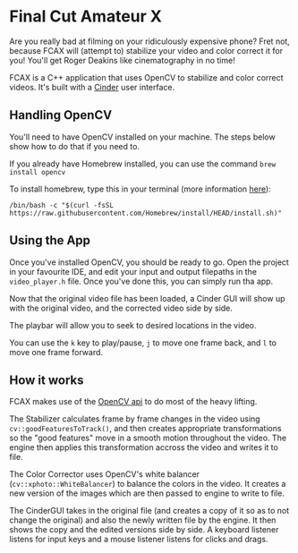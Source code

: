 # Final Cut Amateur X

Are you really bad at filming on your ridiculously expensive phone? Fret not, because FCAX will (attempt to) stabilize 
your video and color correct it for you! You'll get Roger Deakins like cinematography in no time!

FCAX is a C++ application that uses OpenCV to stabilize and color correct videos. 
It's built with a [Cinder](libcinder.org) user interface. 

## Handling OpenCV 
You'll need to have OpenCV installed on your machine. The steps below show how to do that if you need to.

If you already have Homebrew installed, you can use the command ```brew install opencv```

To install homebrew, type this in your terminal (more information [here](brew.sh)):

```/bin/bash -c "$(curl -fsSL https://raw.githubusercontent.com/Homebrew/install/HEAD/install.sh)"```

## Using the App
Once you've installed OpenCV, you should be ready to go. Open the project in your favourite IDE,
and edit your input and output filepaths in the `video_player.h` file. 
Once you've done this, you can simply run tha app.

Now that the original video file has been loaded, a Cinder GUI will show up 
with the original video, and the corrected video side by side.

The playbar will allow you to seek to desired locations in the video. 

You can use the `k` key to play/pause, `j` to move one frame back, and `l` to move one frame forward.

## How it works
FCAX makes use of the [OpenCV api](docs.opencv.org) to do most of the heavy lifting. 

The Stabilizer calculates frame by frame changes in the video using `cv::goodFeaturesToTrack()`, and then creates
appropriate transformations so the "good features" move in a smooth motion throughout the video. The engine then applies
this transformation accross the video and writes it to file. 

The Color Corrector uses OpenCV's white balancer (`cv::xphoto::WhiteBalancer`) to balance the colors in the video. 
It creates a new version of the images which are then passed to engine to write to file.

The CinderGUI takes in the original file (and creates a copy of it so as to not change the original) 
and also the newly written file by the engine.
It then shows the copy and the edited versions side by side. A keyboard listener listens for input keys
and a mouse listener listens for clicks and drags. 

